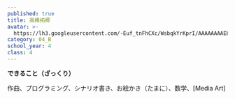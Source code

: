 ```yaml
---
published: true
title: 高橋拓椰
avatar: >-
  https://lh3.googleusercontent.com/-Euf_tnFhCXc/WsbqkYrKprI/AAAAAAAAEbs/xin957sTlw0BzzbGwKp3ZOy2H8hliBUogCE0YBhgL/s400-p/DSC06497.jpg
category: 04_B
school_year: 4
class: 4
---
```

**できること（ざっくり）**

作曲、プログラミング、シナリオ書き、お絵かき（たまに）、数学、\[Media Art]

